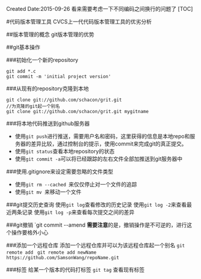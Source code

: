 Created Date:2015-09-26
看来需要考虑一下不同编码之间换行的问题了
[TOC]

#代码版本管理工具
CVCS上一代代码版本管理工具的优劣分析

##版本管理的概念
git版本管理的优势


##git基本操作

###初始化一个新的repository
```language=git
git add *.c
git commit -m 'initial project version'
```

###从现有的repository克隆到本地
```language=git
git clone git://github.com/schacon/grit.git
//为克隆的git起一个别名
git clone git://github.com/schacon/grit.git mygitname
```

###将本地代码推送到github服务器
- 使用`git push`进行推送，需要用户名和密码，这里获得的信息是本地repo和服务器的差异比较，通过控制台的提示，使用commit来完成git的真正提交。
- 使用`git status`查看本地repository的状态
- 使用`git commit -a`可以将已经跟踪的左右文件全部加推送到git服务器中

###使用.gitignore来设定需要忽略的文件类型

- 使用`git rm --cached `来仅仅停止对一个文件的追踪
- 使用`git mv `来移动一个文件


###git提交历史查询
使用`git log`查看修改的历史记录
使用`git log -2`来查看最近两条记录
使用`git log -p`来查看每次提交之间的差异


###git撤销
`git commit --amend
**需要注意**的是，撤销操作是不可逆的，进行这个操作要格外小心


###添加一个远程仓库
添加一个远程仓库并可以为该远程仓库起一个别名
`git remote add `
`git remote add newName https://github.com/SamsonWang/repoName.git`

###标签
给某一个版本的代码打标签
`git tag` 查看现有标签















